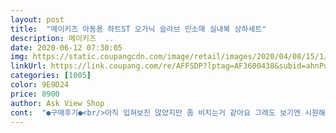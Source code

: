 ```yaml
---
layout: post 
title:  "메이키즈 아동용 하트ST 오가닉 슬라브 민소매 실내복 상하세트" 
description: 메이키즈  ..
date: 2020-06-12 07:30:05 
img: https://static.coupangcdn.com/image/retail/images/2020/04/08/15/1/f77085b4-6cd1-4cf0-a28a-59caa9b208be.jpg 
linkUrl: https://link.coupang.com/re/AFFSDP?lptag=AF3600438&subid=ahnPublicAsk&pageKey=1449573841&itemId=2609530666&vendorItemId=70489738234&traceid=V0-113-2bf104e716c728fe 
categories: [1005] 
color: 9E9D24 
price: 8900 
author: Ask View Shop 
cont:  "●구매후기●<br/>아직 입혀보진 않았지만 좀 비치는거 같아요 그래도 보기엔 시원해보이고 좋아요<br/>옷이 너무 이뻐요 재질도 부드럽구요 형아옷 동생옷 커플로 구매했어요^^<br/>집에서 입기 좋아요!<br/>아직 입혀보진 않았지만 좀 비치는거 같아요 그래도 보기엔 시원해보이고 좋아요<br/>옷이 너무 이뻐요 재질도 부드럽구요 형아옷 동생옷 커플로 구매했어요^^<br/>집에서 입기 좋아요!<br/>" 
---
```

